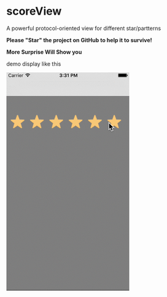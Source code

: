 # scoreView
A powerful protocol-oriented view for different star/partterns

**Please "Star" the project on GitHub to help it to survive!**

**More Surprise Will Show you**

demo display like this

![image](gifshow.gif)
